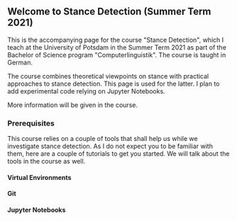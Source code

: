 ## Welcome to Stance Detection (Summer Term 2021)

This is the accompanying page for the course "Stance Detection", which I teach at the University of Potsdam in the Summer Term 2021 as part of the Bachelor of Science program "Computerlinguistik". The course is taught in German.  

The course combines theoretical viewpoints on stance with practical approaches to stance detection. This page is used for the latter. I plan to add experimental code relying on Jupyter Notebooks. 

More information will be given in the course.

### Prerequisites

This course relies on a couple of tools that shall help us while we investigate stance detection. As I do not expect you to be familiar with them, here are a couple of tutorials to get you started. We will talk about the tools in the course as well. 

#### Virtual Environments 

#### Git 

#### Jupyter Notebooks

